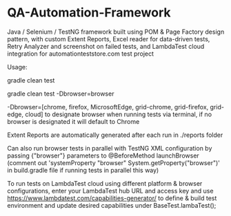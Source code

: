 # QA-Automation-Framework
Java / Selenium / TestNG framework built using POM & Page Factory design pattern, with custom Extent Reports, Excel reader for data-driven tests, Retry Analyzer and screenshot on failed tests, and LambdaTest cloud integration for automationteststore.com test project


Usage:

gradle clean test

gradle clean test -Dbrowser=browser

-Dbrowser=[chrome, firefox, MicrosoftEdge, grid-chrome, grid-firefox, grid-edge, cloud] to designate browser when running tests via terminal, if no browser is designated it will default to Chrome

Extent Reports are automatically generated after each run in ./reports folder

Can also run browser tests in parallel with TestNG XML configuration by passing {"browser"} parameters to @BeforeMethod launchBrowser (comment out 'systemProperty "browser" System.getProperty("browser")' in build.gradle file if running tests in parallel this way)

To run tests on LambdaTest cloud using different platform & browser configurations, enter your LambdaTest hub URL and access key and use https://www.lambdatest.com/capabilities-generator/ to define & build test environment and update desired capabilities under BaseTest.lambaTest();
